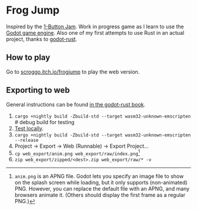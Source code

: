 # Frog Jump

Inspired by the [1-Button Jam](https://itch.io/jam/1-button-jam-2024). Work in progress game as I learn to use the [Godot game engine](https://godotengine.org/). Also one of my first attempts to use Rust in an actual project, thanks to [godot-rust](https://godot-rust.github.io/book/index.html).

## How to play

Go to [scroggo.itch.io/frogjump](https://scroggo.itch.io/frogjump) to play the web version.

## Exporting to web

General instructions can be found [in the godot-rust book](https://godot-rust.github.io/book/toolchain/export-web.html).

1. `cargo +nightly build -Zbuild-std --target wasm32-unknown-emscripten` # debug build for testing
2. [Test locally](https://godot-rust.github.io/book/toolchain/export-web.html#running-the-webserver).
3. `cargo +nightly build -Zbuild-std --target wasm32-unknown-emscripten --release`
4. Project -> Export -> Web (Runnable) -> Export Project...
5. `cp web_export/anim.png web_export/raw/index.png`[^1]
6. `zip web_export/zipped/<dest>.zip web_export/raw/* -v`

[^1]: `anim.png` is an APNG file. Godot lets you specify an image file to show on the splash screen while loading, but it only supports (non-animated) PNG. However, you can replace the default file with an APNG, and many browsers animate it. (Others should display the first frame as a regular PNG.)
